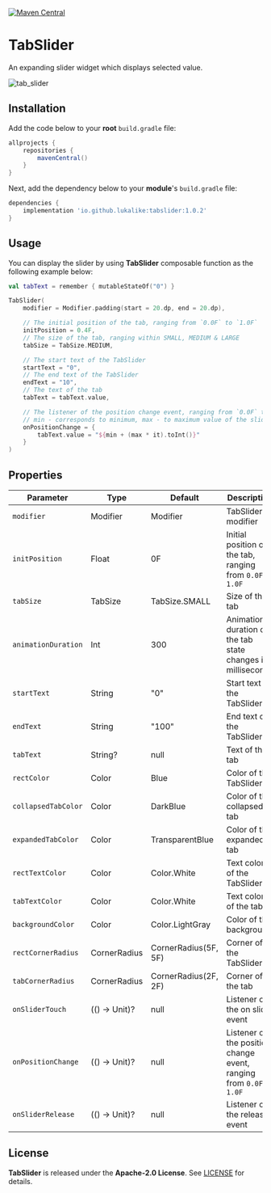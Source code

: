 [![Maven Central](https://img.shields.io/maven-central/v/io.github.lukalike/tabslider.svg?label=Maven%20Central)](https://search.maven.org/search?q=g:%22io.github.lukalike%22%20AND%20a:%22tabslider%22)

# TabSlider
An expanding slider widget which displays selected value.

![tab_slider](https://user-images.githubusercontent.com/69643163/161287746-35549c56-02dc-4615-8852-c2d42512e34f.gif)

## Installation
Add the code below to your **root** `build.gradle` file:
```gradle
allprojects {
    repositories {
        mavenCentral()
    }
}
```

Next, add the dependency below to your **module**'s `build.gradle` file:
```gradle
dependencies {
    implementation 'io.github.lukalike:tabslider:1.0.2'
}
```

## Usage
You can display the slider by using **TabSlider** composable function as the following example below:
```kotlin
val tabText = remember { mutableStateOf("0") }

TabSlider(
    modifier = Modifier.padding(start = 20.dp, end = 20.dp),

    // The initial position of the tab, ranging from `0.0F` to `1.0F`
    initPosition = 0.4F,
    // The size of the tab, ranging within SMALL, MEDIUM & LARGE
    tabSize = TabSize.MEDIUM,

    // The start text of the TabSlider
    startText = "0",
    // The end text of the TabSlider
    endText = "10",
    // The text of the tab
    tabText = tabText.value,

    // The listener of the position change event, ranging from `0.0F` to `1.0F`
    // min - corresponds to minimum, max - to maximum value of the slider
    onPositionChange = {
        tabText.value = "${min + (max * it).toInt()}"
    }
)
```

## Properties

| Parameter           | Type          | Default              | Description                                                          |
|---------------------|---------------|----------------------|----------------------------------------------------------------------|
| `modifier`          | Modifier      | Modifier             | TabSlider's modifier                                                 |                  
| `initPosition`      | Float         | 0F                   | Initial position of the tab, ranging from `0.0F` to `1.0F`           |   
| `tabSize`           | TabSize       | TabSize.SMALL        | Size of the tab                                                      |   
| `animationDuration` | Int           | 300                  | Animation duration of the tab state changes in milliseconds          |   
| `startText`         | String        | "0"                  | Start text of the TabSlider                                          |   
| `endText`           | String        | "100"                | End text of the TabSlider                                            |   
| `tabText`           | String?       | null                 | Text of the tab                                                      |   
| `rectColor`         | Color         | Blue                 | Color of the TabSlider                                               |   
| `collapsedTabColor` | Color         | DarkBlue             | Color of the collapsed tab                                           |   
| `expandedTabColor`  | Color         | TransparentBlue      | Color of the expanded tab                                            |   
| `rectTextColor`     | Color         | Color.White          | Text color of the TabSlider                                          |   
| `tabTextColor`      | Color         | Color.White          | Text color of the tab                                                |   
| `backgroundColor`   | Color         | Color.LightGray      | Color of the background                                              |   
| `rectCornerRadius`  | CornerRadius  | CornerRadius(5F, 5F) | Corner of the TabSlider                                              |   
| `tabCornerRadius`   | CornerRadius  | CornerRadius(2F, 2F) | Corner of the tab                                                    |
| `onSliderTouch`     | (() -> Unit)? | null                 | Listener of the on slide event                                       |   
| `onPositionChange`  | (() -> Unit)? | null                 | Listener of the position change event, ranging from `0.0F` to `1.0F` |   
| `onSliderRelease`   | (() -> Unit)? | null                 | Listener of the release event                                        |   

## License
**TabSlider** is released under the **Apache-2.0 License**. See [LICENSE](./LICENSE) for details.
